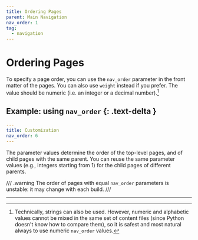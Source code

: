 ```yaml
---
title: Ordering Pages
parent: Main Navigation
nav_order: 1
tag:
  - navigation
---
```


# Ordering Pages

To specify a page order, you can use the `nav_order` parameter in the front
matter of the pages.  You can also use `weight` instead if you prefer. The
value should be numeric (i.e. an integer or a decimal number).[^1]

## Example: using `nav_order` {: .text-delta }

```yaml
---
title: Customization
nav_order: 6
---
```

The parameter values determine the order of the top-level pages, and of child pages with the same parent. You can reuse the same parameter values (e.g., integers starting from 1) for the child pages of different parents.

/// .warning
The order of pages with equal `nav_order` parameters is unstable: it may change with each build.
///

----

[^1]: Technically, strings can also be used. However, numeric and alphabetic values cannot be mixed in the same set of content files (since Python doesn't know how to compare them), so it is safest and most natural always to use numeric `nav_order` values.
